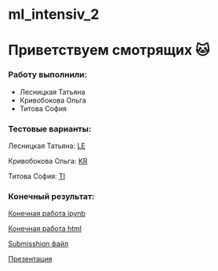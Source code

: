 # ml_intensiv_2
# Приветствуем смотрящих 🐱
### Работу выполнили:
- Лесницкая Татьяна
- Кривобокова Ольга
- Титова София
### Тестовые варианты:

Лесницкая Татьяна: [LE](https://github.com/sollltit/ml_intensiv_2/tree/lesnitskaya)

Кривобокова Ольга: [KR](https://github.com/sollltit/ml_intensiv_2/tree/krivobokova)

Титова София: [TI](https://github.com/sollltit/ml_intensiv_2/tree/titova)

### Конечный результат:
[Конечная работа ipynb](https://github.com/sollltit/ml_intensiv_2/blob/main/%D0%9E%D0%B1%D1%89%D0%B8%D0%B9%D0%B8%D1%82%D0%BE%D0%B3)

[Конечная работа html]()

[Submisshion файл]()

[Презентация](https://github.com/sollltit/ml_intensiv_2/blob/main/samolet_presentation_template.pdf)
